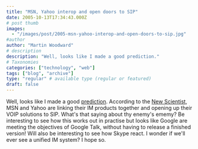 ```yaml
---
title: "MSN, Yahoo interop and open doors to SIP"
date: 2005-10-13T17:34:43.000Z
# post thumb
images:
  - "/images/post/2005-msn-yahoo-interop-and-open-doors-to-sip.jpg"
#author
author: "Martin Woodward"
# description
description: "Well, looks like I made a good prediction."
# Taxonomies
categories: ["technology", "web"]
tags: ["blog", "archive"]
type: "regular" # available type (regular or featured)
draft: false
---
```

Well, looks like I made a good [prediction](http://www.woodwardweb.com/technology/000131.html).  According to the [New Scientist](http://www.newscientist.com/article.ns?id=dn8152), MSN and Yahoo are linking their IM products together and opening up their VOIP solutions to SIP.  What's that saying about thy enemy's ememy?  Be interesting to see how this works out in practise but looks like Google are meeting the objectives of Google Talk, without having to release a finished version!  Will also be interesting to see how Skype react.  I wonder if we'll ever see a unified IM system?  I hope so.
